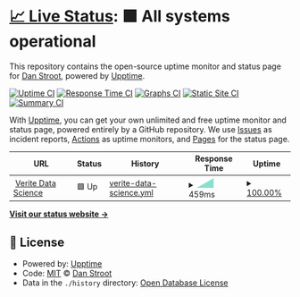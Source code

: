 # [📈 Live Status](https://dstroot.github.io/VDS_uptime): <!--live status--> **🟩 All systems operational**

This repository contains the open-source uptime monitor and status page for [Dan Stroot](https://danstroot.com), powered by [Upptime](https://github.com/upptime/upptime).

[![Uptime CI](https://github.com/koj-co/upptime/workflows/Uptime%20CI/badge.svg)](https://github.com/koj-co/upptime/actions?query=workflow%3A%22Uptime+CI%22)
[![Response Time CI](https://github.com/koj-co/upptime/workflows/Response%20Time%20CI/badge.svg)](https://github.com/koj-co/upptime/actions?query=workflow%3A%22Response+Time+CI%22)
[![Graphs CI](https://github.com/koj-co/upptime/workflows/Graphs%20CI/badge.svg)](https://github.com/koj-co/upptime/actions?query=workflow%3A%22Graphs+CI%22)
[![Static Site CI](https://github.com/koj-co/upptime/workflows/Static%20Site%20CI/badge.svg)](https://github.com/koj-co/upptime/actions?query=workflow%3A%22Static+Site+CI%22)
[![Summary CI](https://github.com/koj-co/upptime/workflows/Summary%20CI/badge.svg)](https://github.com/koj-co/upptime/actions?query=workflow%3A%22Summary+CI%22)

With [Upptime](https://upptime.js.org), you can get your own unlimited and free uptime monitor and status page, powered entirely by a GitHub repository. We use [Issues](https://github.com/dstroot/VDS_uptime/issues) as incident reports, [Actions](https://github.com/dstroot/VDS_uptime/actions) as uptime monitors, and [Pages](https://dstroot.github.io/VDS_uptime) for the status page.

<!--start: status pages-->
<!-- This summary is generated by Upptime (https://github.com/upptime/upptime) -->
<!-- Do not edit this manually, your changes will be overwritten -->
<!-- prettier-ignore -->
| URL | Status | History | Response Time | Uptime |
| --- | ------ | ------- | ------------- | ------ |
| <img alt="" src="https://favicons.githubusercontent.com/veritedatascience.com" height="13"> [Verite Data Science](https://veritedatascience.com/) | 🟩 Up | [verite-data-science.yml](https://github.com/dstroot/VDS_uptime/commits/master/history/verite-data-science.yml) | <details><summary><img alt="Response time graph" src="./graphs/verite-data-science/response-time-week.png" height="20"> 459ms</summary><br><a href="https://dstroot.github.io/VDS_uptime/history/verite-data-science"><img alt="Response time 459" src="https://img.shields.io/endpoint?url=https%3A%2F%2Fraw.githubusercontent.com%2Fdstroot%2FVDS_uptime%2Fmaster%2Fapi%2Fverite-data-science%2Fresponse-time.json"></a><br><a href="https://dstroot.github.io/VDS_uptime/history/verite-data-science"><img alt="24-hour response time 459" src="https://img.shields.io/endpoint?url=https%3A%2F%2Fraw.githubusercontent.com%2Fdstroot%2FVDS_uptime%2Fmaster%2Fapi%2Fverite-data-science%2Fresponse-time-day.json"></a><br><a href="https://dstroot.github.io/VDS_uptime/history/verite-data-science"><img alt="7-day response time 459" src="https://img.shields.io/endpoint?url=https%3A%2F%2Fraw.githubusercontent.com%2Fdstroot%2FVDS_uptime%2Fmaster%2Fapi%2Fverite-data-science%2Fresponse-time-week.json"></a><br><a href="https://dstroot.github.io/VDS_uptime/history/verite-data-science"><img alt="30-day response time 459" src="https://img.shields.io/endpoint?url=https%3A%2F%2Fraw.githubusercontent.com%2Fdstroot%2FVDS_uptime%2Fmaster%2Fapi%2Fverite-data-science%2Fresponse-time-month.json"></a><br><a href="https://dstroot.github.io/VDS_uptime/history/verite-data-science"><img alt="1-year response time 459" src="https://img.shields.io/endpoint?url=https%3A%2F%2Fraw.githubusercontent.com%2Fdstroot%2FVDS_uptime%2Fmaster%2Fapi%2Fverite-data-science%2Fresponse-time-year.json"></a></details> | <details><summary><a href="https://dstroot.github.io/VDS_uptime/history/verite-data-science">100.00%</a></summary><a href="https://dstroot.github.io/VDS_uptime/history/verite-data-science"><img alt="All-time uptime 100.00%" src="https://img.shields.io/endpoint?url=https%3A%2F%2Fraw.githubusercontent.com%2Fdstroot%2FVDS_uptime%2Fmaster%2Fapi%2Fverite-data-science%2Fuptime.json"></a><br><a href="https://dstroot.github.io/VDS_uptime/history/verite-data-science"><img alt="24-hour uptime 100.00%" src="https://img.shields.io/endpoint?url=https%3A%2F%2Fraw.githubusercontent.com%2Fdstroot%2FVDS_uptime%2Fmaster%2Fapi%2Fverite-data-science%2Fuptime-day.json"></a><br><a href="https://dstroot.github.io/VDS_uptime/history/verite-data-science"><img alt="7-day uptime 100.00%" src="https://img.shields.io/endpoint?url=https%3A%2F%2Fraw.githubusercontent.com%2Fdstroot%2FVDS_uptime%2Fmaster%2Fapi%2Fverite-data-science%2Fuptime-week.json"></a><br><a href="https://dstroot.github.io/VDS_uptime/history/verite-data-science"><img alt="30-day uptime 100.00%" src="https://img.shields.io/endpoint?url=https%3A%2F%2Fraw.githubusercontent.com%2Fdstroot%2FVDS_uptime%2Fmaster%2Fapi%2Fverite-data-science%2Fuptime-month.json"></a><br><a href="https://dstroot.github.io/VDS_uptime/history/verite-data-science"><img alt="1-year uptime 100.00%" src="https://img.shields.io/endpoint?url=https%3A%2F%2Fraw.githubusercontent.com%2Fdstroot%2FVDS_uptime%2Fmaster%2Fapi%2Fverite-data-science%2Fuptime-year.json"></a></details>

<!--end: status pages-->

[**Visit our status website →**](https://dstroot.github.io/VDS_uptime)

## 📄 License

- Powered by: [Upptime](https://github.com/upptime/upptime)
- Code: [MIT](./LICENSE) © [Dan Stroot](https://danstroot.com)
- Data in the `./history` directory: [Open Database License](https://opendatacommons.org/licenses/odbl/1-0/)
